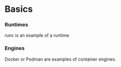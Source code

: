 # Basics

### Runtimes 
runc is an example of a runtime

### Engines
Docker or Podman are examples of container engines.